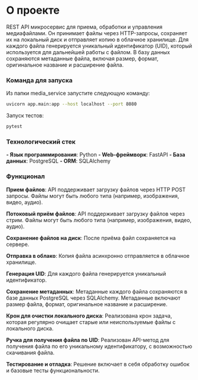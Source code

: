 # О проекте
REST API микросервис для приема, обработки и управления медиафайлами. Он принимает файлы через HTTP-запросы, сохраняет их на локальный диск и отправляет копию в облачное хранилище. Для каждого файла генерируется уникальный идентификатор (UID), который используется для дальнейшей работы с файлом. В базу данных сохраняются метаданные файла, включая размер, формат, оригинальное название и расширение файла.

### Команда для запуска
Из папки media_service запустите следующую команду:
```bash
uvicorn app.main:app --host localhost --port 8080
```

Запуск тестов:
```bash
pytest
```

### Технологический стек
**- Язык программирования**: Python
**- Web-фреймворк**: FastAPI
**- База данных**: PostgreSQL
**- ORM**: SQLAlchemy


### Функционал
**Прием файлов**: API поддерживает загрузку файлов через HTTP POST запросы. Файлы могут быть любого типа (например, изображения, видео, аудио). 

**Потоковый приём файлов**: API поддерживает загрузку файлов через стрим. Файлы могут быть любого типа (например, изображения, видео, аудио). 

**Сохранение файлов на диск**: После приёма файл сохраняется на сервере. 

**Отправка в облако**: Копия файла асинхронно отправляется в облачное хранилище. 

**Генерация UID**: Для каждого файла генерируется уникальный идентификатор. 

**Сохранение метаданных**: Метаданные каждого файла сохраняются в базе данных PostgreSQL через SQLAlchemy. Метаданные включают размер файла, формат, оригинальное название и расширение. 

**Крон для очистки локального диска**: Реализована крон задача, которая регулярно очищает старые или неиспользуемые файлы с локального диска. 

**Ручка для получения файла по UID**: Реализован API-метод для получения файла по его уникальному идентификатору, с возможностью скачивания файла. 

**Тестирование и отладка**: Решение включает в себя обработку ошибок и базовые тесты функциональности. 


